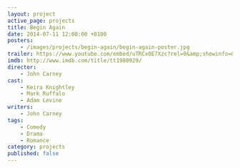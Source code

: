 ```yaml
---
layout: project
active_page: projects
title: Begin Again
date: 2014-07-11 12:00:00 +0100
posters:
    - /images/projects/begin-again/begin-again-poster.jpg
trailer: https://www.youtube.com/embed/uTRCxOE7Xzc?rel=0&amp;showinfo=0
imdb: http://www.imdb.com/title/tt1980929/
director:
    - John Carney
cast:
    - Keira Knightley
    - Mark Ruffalo
    - Adam Levine
writers:
    - John Carney
tags:
    - Comedy
    - Drama
    - Romance
category: projects
published: false
---
```

